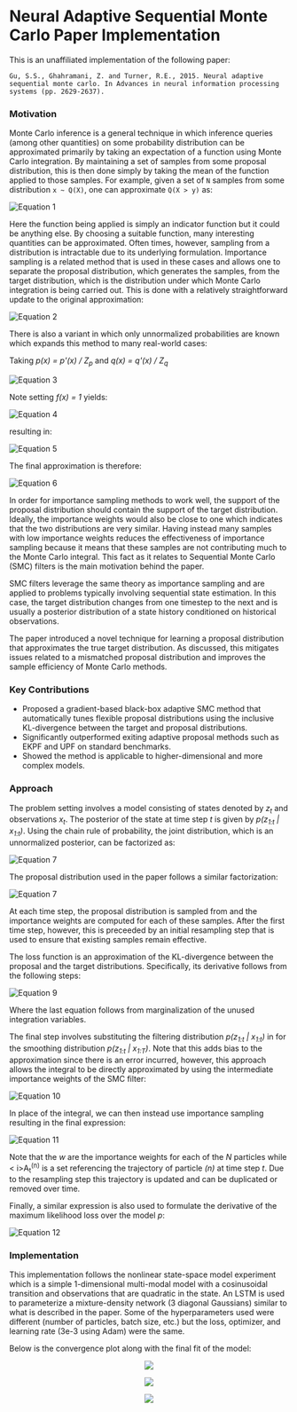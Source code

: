 Neural Adaptive Sequential Monte Carlo Paper Implementation
===========================================================

This is an unaffiliated implementation of the following paper:

    Gu, S.S., Ghahramani, Z. and Turner, R.E., 2015. Neural adaptive sequential monte carlo. In Advances in neural information processing systems (pp. 2629-2637).

### Motivation

Monte Carlo inference is a general technique in which inference queries (among other quantities) 
on some probability distribution can be approximated primarily by taking an expectation of a function
using Monte Carlo integration. By maintaining a set of samples from some proposal distribution, 
this is then done simply by taking the mean of the function applied to those samples.
For example, given a set of `N` samples from some distribution `x ~ Q(X)`, one can approximate `Q(X > y)`
as:

<img alt="Equation 1" src="images/equations-0.png" style="max-height: 60px" />

<!--
    \int q(x)  I\{x_i > y\} \approx \frac{1}{N} \sum_{x_i \sim q}^{N} I\{x_i > y\}
-->

Here the function being applied is simply an indicator function but it could be anything else. By choosing a
suitable function, many interesting quantities can be approximated. Often times, however, sampling
from a distribution is intractable due to its underlying formulation. Importance sampling is a related 
method that is used in these cases and allows one to separate the proposal distribution, which generates
the samples, from the target distribution, which is the distribution under which Monte Carlo integration is
being carried out. This is done with a relatively straightforward update to the original approximation:

<img alt="Equation 2" src="images/equations-2.png" style="max-height: 125px" />

<!--
    \int p(x) f(x)dx = \int \frac{q(x)}{q(x)}p(x)f(x)dx = \int \frac{p(x)}{q(x)}q(x)f(x)dx \approx \frac{1}{N} \sum_{x_i \sim q}^{N} \frac{p(x_i)}{q(x_i)} f(x_i)
-->

There is also a variant in which only unnormalized probabilities are known which expands this method to
many real-world cases:

Taking <i>p(x) = p'(x) / Z<sub>p</sub></i> and <i>q(x) = q'(x) / Z<sub>q</sub></i>

<img alt="Equation 3" src="images/equations-4.png" style="max-height: 170px" />

<!--

\int p(x) f(x)dx = \int \frac{q(x)}{q(x)}p(x)f(x)dx = \int \frac{p'(x) Z_q}{q'(x)Z_p}q(x)f(x)dx = \frac{Z_q}{Z_p} \int \frac{p'(x)}{q'(x)}q(x)f(x)dx \approx \frac{1}{N} \frac{Z_q}{Z_p} \sum_{x_i \sim q}^{N} \frac{p'(x_i)}{q'(x_i)} f(x_i)

-->

Note setting <i>f(x) = 1</i> yields:

<img alt="Equation 4" src="images/equations-5.png" style="max-height: 60px" />

<!--

\int p(x)dx = 1 \approx \frac{1}{N} \frac{Z_q}{Z_p} \sum_{x_i \sim q}^{N} \frac{p'(x_i)}{q'(x_i)}

-->

resulting in:

<img alt="Equation 5" src="images/equations-6.png" style="max-height: 60px" />

<!--

\frac{Z_p}{Z_q} \approx \frac{1}{N} \sum_{x_i \sim q}^{N} \frac{p'(x_i)}{q'(x_i)}

-->

The final approximation is therefore:

<img alt="Equation 6" src="images/equations-7.png" style="max-height: 60px" />

<!--

\int p(x)f(x)dx \approx \frac{\sum_{x_i \sim q}^{N} \frac{p'(x_i)}{q'(x_i)} f(x_i)}{\sum_{x_i \sim q}^{N} \frac{p'(x_i)}{q'(x_i)}} 

-->

In order for importance sampling methods to work well, the support of the proposal distribution should contain
the support of the target distribution. Ideally, the importance weights would also be close to one which
indicates that the two distributions are very similar. Having instead many samples with low importance weights
reduces the effectiveness of importance sampling because it means that these samples are not contributing
much to the Monte Carlo integral. This fact as it relates to Sequential Monte Carlo (SMC) filters is the 
main motivation behind the paper.

SMC filters leverage the same theory as importance sampling and are applied to problems typically involving
sequential state estimation. In this case, the target distribution changes from one timestep to the next and
is usually a posterior distribution of a state history conditioned on historical observations.

The paper introduced a novel technique for learning a proposal distribution that approximates the
true target distribution. As discussed, this mitigates issues related to a mismatched proposal distribution
and improves the sample efficiency of Monte Carlo methods.

### Key Contributions

* Proposed a gradient-based black-box adaptive SMC method that automatically tunes flexible proposal distributions using the inclusive KL-divergence between the target and proposal distributions.
* Significantly outperformed exiting adaptive proposal methods such as EKPF and UPF on standard benchmarks.
* Showed the method is applicable to higher-dimensional and more complex models.

### Approach

The problem setting involves a model consisting of states denoted by <i>z<sub>t</sub></i> and observations 
<i>x<sub>t</sub></i>. The posterior of the state at time step <i>t</i> is given by 
<i>p(z<sub>1:t</sub> | x<sub>1:t</sub>)</i>. Using the chain rule of probability, the joint distribution,
which is an unnormalized posterior, can be factorized as:

<img alt="Equation 7" src="images/equations-8.png" style="max-height: 60px" />

<!--

p(z_{1:t}, x_{1:t}) = p(z_1)p(x_1|z_1)\prod_{t=2}^{T}p(z_t|z_{1:t-1})p(x_t|z_{1:t},x_{1:t-1})

-->

The proposal distribution used in the paper follows a similar factorization:

<img alt="Equation 7" src="images/equations-9.png" style="max-height: 60px" />

<!--

q(z_{1:t} | x_{1:t}) = q(z_1|x_1)\prod_{t=2}^{T}q(z_t|z_{1:t-1}, x_{1:t})

-->

At each time step, the proposal distribution is sampled from and the importance weights are computed for
each of these samples. After the first time step, however, this is preceeded by an initial resampling 
step that is used to ensure that existing samples remain effective.

The loss function is an approximation of the KL-divergence between the proposal and the target distributions.
Specifically, its derivative follows from the following steps:

<img alt="Equation 9" src="images/equations-10.png" style="max-height: 170px" />

<!--

\frac{\partial}{\partial\phi} KL[p_\theta(z_{1:T}|x_{1:T})||q_\phi(z_{1:T}|x_{1:T})] = \int p_\theta(z_{1:T}|x_{1:T}) \frac{\partial}{\partial\phi}  log(q_\phi(z_{1:T}|x_{1:T})) dz_{1:T} = \int p_\theta(z_{1:T}|x_{1:T}) \frac{\partial}{\partial\phi}  log(q_\phi(z_1|x_1)\prod_{t=2}^{T}q(z_t|z_{1:t-1}, x_{1:t})) dz_{1:T} = \sum_{t=1}^{T} \int p_\theta(z_{1:T}|x_{1:T}) \frac{\partial}{\partial\phi}  log(q_\phi(z_t|z_{1:t-1}, x_{1:t})) dz_{1:T} = \sum_{t=1}^{T} \int p_\theta(z_{1:t}|x_{1:T}) \frac{\partial}{\partial\phi}  log(q_\phi(z_t|z_{1:t-1}, x_{1:t})) dz_{1:t}

-->

Where the last equation follows from marginalization of the unused integration variables.

The final step involves substituting the filtering distribution <i>p(z<sub>1:t</sub> | x<sub>1:t</sub>)</i> in for the smoothing distribution <i>p(z<sub>1:t</sub> | x<sub>1:T</sub>)</i>. Note that this adds bias to the
approximation since there is an error incurred, however, this approach allows the integral to be directly
approximated by using the intermediate importance weights of the SMC filter:

<img alt="Equation 10" src="images/equations-11.png" style="max-height: 60px" />

<!--

\sum_{t=1}^{T} \int p_\theta(z_{1:t}|x_{1:T}) \frac{\partial}{\partial\phi}  log(q_\phi(z_t|z_{1:t-1}, x_{1:t})) dz_{1:T} \approx \sum_{t=1}^{T} \int p_\theta(z_{1:t}|x_{1:t}) \frac{\partial}{\partial\phi}  log(q_\phi(z_t|z_{1:t-1}, x_{1:t})) dz_{1:T}

-->

In place of the integral, we can then instead use importance sampling resulting in the final expression:

<img alt="Equation 11" src="images/equations-12.png" style="max-height: 60px" />

<!--

\sum_{t=1}^{T} \int p_\theta(z_{1:t}|x_{1:t}) \frac{\partial}{\partial\phi}  log(q_\phi(z_t|z_{1:t-1}, x_{1:t})) dz_{1:T} \approx \sum_{t=1}^{T} \sum_{n=1}^{N} \tilde{w}_t^{(n)}  \frac{\partial}{\partial\phi}  log(q_\phi(z_t^{(n))}|z_{1:t-1}^{A_{t-1}^{(n)}}, x_{1:t}))

-->

Note that the <i>w</i> are the importance weights for each of the <i>N</i> particles while <
i>A<sub>t</sub><sup>(n)</sup></i> is a set referencing the trajectory of particle <i>(n)</i> at time step 
<i>t</i>. Due to the resampling step this trajectory is updated and can be duplicated or removed over time.

Finally, a similar expression is also used to formulate the derivative of the maximum likelihood loss 
over the model <i>p</i>:

<img alt="Equation 12" src="images/equations-13.png" style="max-height: 60px" />

<!--

\frac{\partial}{\partial \theta} log(p_\theta(x_{1:T})) \approx \sum_{t=1}^{T} \sum_{n=1}^{N} \tilde{w}_t^{(n)}  \frac{\partial}{\partial\theta}  log(p_\theta(z_t^{(n))},x_t|z_{1:t-1}^{A_{t-1}^{(n)}}, x_{1:t-1}))

-->

### Implementation

This implementation follows the nonlinear state-space model experiment 
which is a simple 1-dimensional multi-modal model
with a cosinusoidal transition and observations that are quadratic in the state. 
An LSTM is used to parameterize a mixture-density network (3 diagonal Gaussians) 
similar to what is described in the paper. Some of the hyperparameters used were different (number of particles, batch size, etc.) but the
loss, optimizer, and learning rate (3e-3 using Adam) were the same.

Below is the convergence plot along with the final fit of the model:

<p align="center">
    <img src="images/loss-train.png" align="center" />
</p>

<p align="center">
    <img src="images/state-finer.png" align="center" />
</p>

<p align="center">
    <img src="images/state-coarse.png" align="center" />
</p>